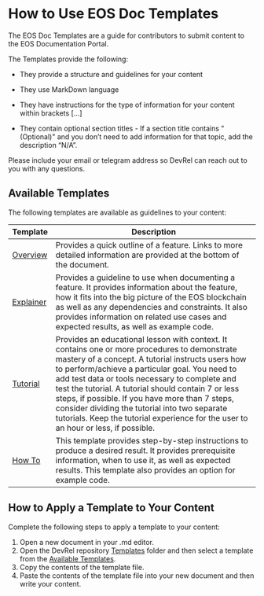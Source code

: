 # How to Use EOS Doc Templates

The EOS Doc Templates are a guide for contributors to submit content to the EOS Documentation Portal. 

The Templates provide the following:

* They provide a structure and guidelines for your content

* They use MarkDown language

* They have instructions for the type of information for your content within brackets [...]

* They contain optional section titles - If a section title contains "(Optional)" and you don’t need to add information for that topic, add the description “N/A”.

Please include your email or telegram address so DevRel can reach out to you with any questions.

## Available Templates

The following templates are available as guidelines to your content:

| Template | Description|
| --- | ---|
|[Overview](../Templates/Feature-Overview-Template.md)| Provides a quick outline of a feature. Links to more detailed information are provided at the bottom of the document.|
|[Explainer](../Templates/Feature-Explainer-Template.md)|Provides a guideline to use when documenting a feature. It provides information about the feature, how it fits into the big picture of the EOS blockchain as well as any dependencies and constraints. It also provides information on related use cases and expected results, as well as example code.|
|[Tutorial](../Templates/Tutorial-Template.md)| Provides an educational lesson with context. It contains one or more procedures to demonstrate mastery of a concept. A tutorial instructs users how to perform/achieve a particular goal. You need to add test data or tools necessary to complete and test the tutorial. A tutorial should contain 7 or less steps, if possible. If you have more than 7 steps, consider dividing the tutorial into two separate tutorials. Keep the tutorial experience for the user to an hour or less, if possible.|     
|[How To](../Templates/How-to-Template.md)| This template provides step-by-step instructions to produce a desired result. It provides prerequisite information, when to use it,  as well as expected results. This template also provides an option for example code.|

## How to Apply a Template to Your Content
Complete the following steps to apply a template to your content:
1. Open a new document in your .md editor.
2. Open the DevRel repository [Templates](../Templates/index.md) folder and then select a template from the [Available Templates](#available-templates).
3. Copy the contents of the template file.
4. Paste the contents of the template file into your new document and then write your content.


